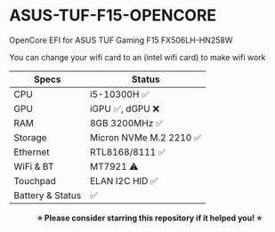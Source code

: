 # ASUS-TUF-F15-OPENCORE
OpenCore EFI for ASUS TUF Gaming F15 FX506LH-HN258W

You can change your wifi card to an (intel wifi card) to make wifi work
                    
Specs  | Status
------------- | -------------
CPU  | i5-10300H :white_check_mark:
GPU  | iGPU :white_check_mark:, dGPU :x:
RAM  | 8GB 3200MHz :white_check_mark: 
Storage  | Micron NVMe M.2 2210 :white_check_mark:
Ethernet  | RTL8168/8111 :white_check_mark:
WiFi & BT  | MT7921 :warning:
Touchpad  | ELAN I2C HID :white_check_mark:
Battery & Status | :white_check_mark:
<p align="center">
<b>⭐ Please consider starring this repository if it helped you! ⭐</b>
</p>
